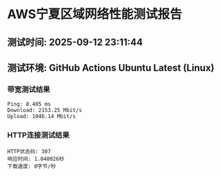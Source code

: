 # AWS宁夏区域网络性能测试报告
## 测试时间: 2025-09-12 23:11:44
## 测试环境: GitHub Actions Ubuntu Latest (Linux)

### 带宽测试结果
```
Ping: 8.405 ms
Download: 2153.25 Mbit/s
Upload: 1046.14 Mbit/s
```

### HTTP连接测试结果
```
HTTP状态码: 307
响应时间: 1.040026秒
下载速度: 0字节/秒
```

